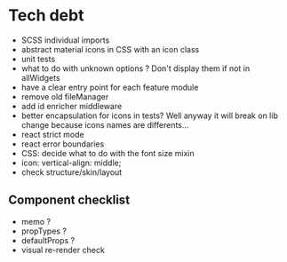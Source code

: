 # Tech debt
- SCSS individual imports
- abstract material icons in CSS with an icon class
- unit tests
- what to do with unknown options ? Don't display them if not in allWidgets
- have a clear entry point for each feature module
- remove old fileManager
- add id enricher middleware
- better encapsulation for icons in tests? Well anyway it will break on lib change because icons names are differents...
- react strict mode
- react error boundaries
- CSS: decide what to do with the font size mixin
- icon:    vertical-align: middle;
- check structure/skin/layout


## Component checklist
- memo ?
- propTypes ?
- defaultProps ?
- visual re-render check
